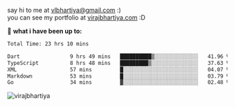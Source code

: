 say hi to me at [vlbhartiya@gmail.com](mailto:vlbhartiya@gmail.com) :)<br/>
you can see my portfolio at [virajbhartiya.com](https://virajbhartiya.com) :D<br/>


🚀 **what i have been up to:**

<!--START_SECTION:waka-->

```txt
Total Time: 23 hrs 10 mins

Dart                9 hrs 49 mins   ██████████▒░░░░░░░░░░░░░░   41.96 %
TypeScript          8 hrs 48 mins   █████████▒░░░░░░░░░░░░░░░   37.63 %
XML                 57 mins         █░░░░░░░░░░░░░░░░░░░░░░░░   04.07 %
Markdown            53 mins         █░░░░░░░░░░░░░░░░░░░░░░░░   03.79 %
Go                  34 mins         ▓░░░░░░░░░░░░░░░░░░░░░░░░   02.48 %
```

<!--END_SECTION:waka-->

<p align="left"> <img src="https://komarev.com/ghpvc/?username=virajbhartiya&color=blue" alt="virajbhartiya" /> </p>
